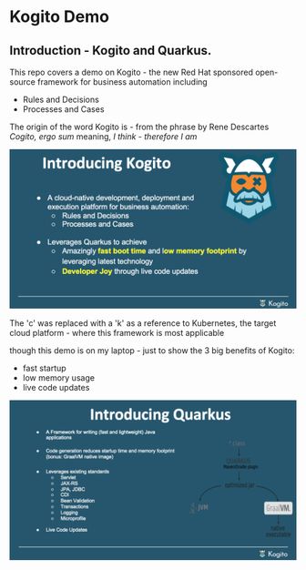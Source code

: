# Kogito Demo

## Introduction - Kogito and Quarkus. 

This repo covers a demo on Kogito - the new Red Hat sponsored open-source framework for business automation including
- Rules and Decisions 
- Processes and Cases

The origin of the word Kogito is - from the phrase by Rene Descartes
_Cogito, ergo sum_ meaning, _I think - therefore I am_

![](https://raw.githubusercontent.com/tnscorcoran/kogito-demo/master/images/2.png)

The 'c' was replaced with a 'k' as a reference to Kubernetes, the target cloud platform - where this framework is most applicable

though this demo is on my laptop - just to show the 3 big benefits of Kogito:
- fast startup
- low memory usage
- live code updates

![](https://raw.githubusercontent.com/tnscorcoran/kogito-demo/master/images/3-4-5-6.png)









